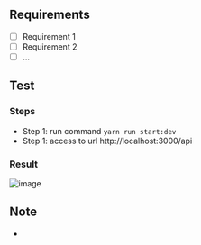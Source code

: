 ## Requirements
 - [ ] Requirement 1
 - [ ] Requirement 2
 - [ ] ...

## Test
### Steps
 - Step 1: run command `yarn run start:dev`
 - Step 1: access to url http://localhost:3000/api

### Result
![image](https://user-images.githubusercontent.com/3472980/229273606-07b673de-c9e7-4d27-a8f7-079af342e46b.png)

## Note
- 
